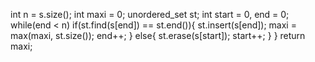 int n = s.size();
int maxi = 0;
unordered_set<char> st;
int start = 0, end = 0;
while(end < n)
if(st.find(s[end]) == st.end()){
st.insert(s[end]);
maxi = max(maxi, st.size());
end++;
}
else{
st.erase(s[start]);
start++;
}
}
return maxi;